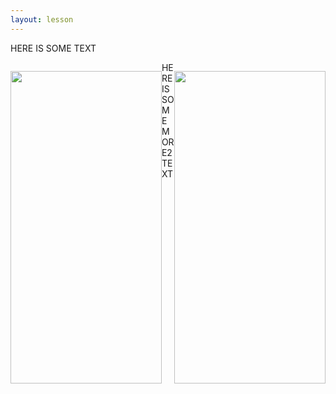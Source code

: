 ```yaml
---
layout: lesson
---
```



HERE IS SOME TEXT

<div>
    <div style="float: left; width: 48%; height: 500px;">
    <p><img src="https://i.imgur.com/1N834FF.jpg" alt="" width="100%" height="100%" /></p>
    </div>
    <div style="float: left; width: 48%; height: 500px; float: right;">
    <p><img src="https://i.imgur.com/1N834FF.jpg" alt="" width="100%" height="100%" /></p>
    </div>
</div>

HERE IS SOME MORE2 TEXT


